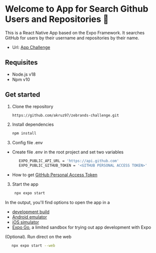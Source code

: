 # Welcome to App for Search Github Users and Repositories 👋

This is a React Native App based on the Expo Framework. It searches GitHub for users by their username and repositories by their name.

- Url: [App Challenge](https://zebrands-app--g1fuy9aefj.expo.app)

## Requisites

- Node.js v18
- Npm v10

## Get started
1. Clone the repository
   ```bash
   https://github.com/akruz97/zebrands-challenge.git
   ```

2. Install dependencies

   ```bash
   npm install
   ```

3. Config file .env
-  Create file .env in the root project and set two variables
   ```bash
      EXPO_PUBLIC_API_URL = 'https://api.github.com'
      EXPO_PUBLIC_GITHUB_TOKEN = '<GITHUB PERSONAL ACCESS TOKEN>'
   ```
- How to get [GitHub Personal Access Token](https://docs.github.com/en/authentication/keeping-your-account-and-data-secure/managing-your-personal-access-tokens)

3. Start the app

   ```bash
    npx expo start
   ```
In the output, you'll find options to open the app in a

- [development build](https://docs.expo.dev/develop/development-builds/introduction/)
- [Android emulator](https://docs.expo.dev/workflow/android-studio-emulator/)
- [iOS simulator](https://docs.expo.dev/workflow/ios-simulator/)
- [Expo Go](https://expo.dev/go), a limited sandbox for trying out app development with Expo

(Optional). Run direct on the web

   ```bash
      npx expo start --web
   ```
